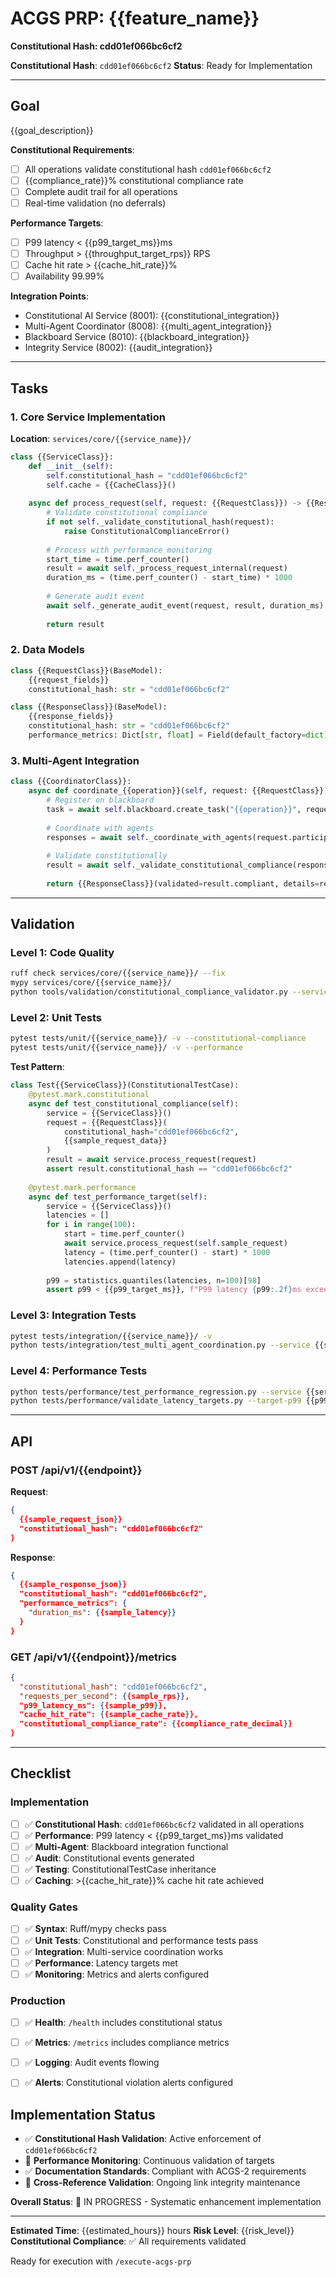 # ACGS PRP: {{feature_name}}
**Constitutional Hash: cdd01ef066bc6cf2**


**Constitutional Hash**: `cdd01ef066bc6cf2`
**Status**: Ready for Implementation

---

## Goal

{{goal_description}}

**Constitutional Requirements**:
- [ ] All operations validate constitutional hash `cdd01ef066bc6cf2`
- [ ] {{compliance_rate}}% constitutional compliance rate
- [ ] Complete audit trail for all operations
- [ ] Real-time validation (no deferrals)

**Performance Targets**:
- [ ] P99 latency < {{p99_target_ms}}ms
- [ ] Throughput > {{throughput_target_rps}} RPS
- [ ] Cache hit rate > {{cache_hit_rate}}%
- [ ] Availability 99.99%

**Integration Points**:
- Constitutional AI Service (8001): {{constitutional_integration}}
- Multi-Agent Coordinator (8008): {{multi_agent_integration}}
- Blackboard Service (8010): {{blackboard_integration}}
- Integrity Service (8002): {{audit_integration}}

---

## Tasks

### 1. Core Service Implementation
**Location**: `services/core/{{service_name}}/`

```python
class {{ServiceClass}}:
    def __init__(self):
        self.constitutional_hash = "cdd01ef066bc6cf2"
        self.cache = {{CacheClass}}()
        
    async def process_request(self, request: {{RequestClass}}) -> {{ResponseClass}}:
        # Validate constitutional compliance
        if not self._validate_constitutional_hash(request):
            raise ConstitutionalComplianceError()
        
        # Process with performance monitoring
        start_time = time.perf_counter()
        result = await self._process_request_internal(request)
        duration_ms = (time.perf_counter() - start_time) * 1000
        
        # Generate audit event
        await self._generate_audit_event(request, result, duration_ms)
        
        return result
```

### 2. Data Models
```python
class {{RequestClass}}(BaseModel):
    {{request_fields}}
    constitutional_hash: str = "cdd01ef066bc6cf2"

class {{ResponseClass}}(BaseModel):
    {{response_fields}}
    constitutional_hash: str = "cdd01ef066bc6cf2"
    performance_metrics: Dict[str, float] = Field(default_factory=dict)
```

### 3. Multi-Agent Integration
```python
class {{CoordinatorClass}}:
    async def coordinate_{{operation}}(self, request: {{RequestClass}}) -> {{ResponseClass}}:
        # Register on blackboard
        task = await self.blackboard.create_task("{{operation}}", request)
        
        # Coordinate with agents
        responses = await self._coordinate_with_agents(request.participating_agents)
        
        # Validate constitutionally
        result = await self._validate_constitutional_compliance(responses)
        
        return {{ResponseClass}}(validated=result.compliant, details=result)
```

---

## Validation

### Level 1: Code Quality
```bash
ruff check services/core/{{service_name}}/ --fix
mypy services/core/{{service_name}}/
python tools/validation/constitutional_compliance_validator.py --service {{service_name}}
```

### Level 2: Unit Tests
```bash
pytest tests/unit/{{service_name}}/ -v --constitutional-compliance
pytest tests/unit/{{service_name}}/ -v --performance
```

**Test Pattern**:
```python
class Test{{ServiceClass}}(ConstitutionalTestCase):
    @pytest.mark.constitutional
    async def test_constitutional_compliance(self):
        service = {{ServiceClass}}()
        request = {{RequestClass}}(
            constitutional_hash="cdd01ef066bc6cf2",
            {{sample_request_data}}
        )
        result = await service.process_request(request)
        assert result.constitutional_hash == "cdd01ef066bc6cf2"
    
    @pytest.mark.performance
    async def test_performance_target(self):
        service = {{ServiceClass}}()
        latencies = []
        for i in range(100):
            start = time.perf_counter()
            await service.process_request(self.sample_request)
            latency = (time.perf_counter() - start) * 1000
            latencies.append(latency)
        
        p99 = statistics.quantiles(latencies, n=100)[98]
        assert p99 < {{p99_target_ms}}, f"P99 latency {p99:.2f}ms exceeds {{p99_target_ms}}ms target"
```

### Level 3: Integration Tests
```bash
pytest tests/integration/{{service_name}}/ -v
python tests/integration/test_multi_agent_coordination.py --service {{service_name}}
```

### Level 4: Performance Tests
```bash
python tests/performance/test_performance_regression.py --service {{service_name}}
python tests/performance/validate_latency_targets.py --target-p99 {{p99_target_ms}}
```

---

## API

### POST /api/v1/{{endpoint}}
**Request**:
```json
{
  {{sample_request_json}}
  "constitutional_hash": "cdd01ef066bc6cf2"
}
```

**Response**:
```json
{
  {{sample_response_json}}
  "constitutional_hash": "cdd01ef066bc6cf2",
  "performance_metrics": {
    "duration_ms": {{sample_latency}}
  }
}
```

### GET /api/v1/{{endpoint}}/metrics
```json
{
  "constitutional_hash": "cdd01ef066bc6cf2",
  "requests_per_second": {{sample_rps}},
  "p99_latency_ms": {{sample_p99}},
  "cache_hit_rate": {{sample_cache_rate}},
  "constitutional_compliance_rate": {{compliance_rate_decimal}}
}
```

---

## Checklist

### Implementation
- [ ] ✅ **Constitutional Hash**: `cdd01ef066bc6cf2` validated in all operations
- [ ] ✅ **Performance**: P99 latency < {{p99_target_ms}}ms validated
- [ ] ✅ **Multi-Agent**: Blackboard integration functional
- [ ] ✅ **Audit**: Constitutional events generated
- [ ] ✅ **Testing**: ConstitutionalTestCase inheritance
- [ ] ✅ **Caching**: >{{cache_hit_rate}}% cache hit rate achieved

### Quality Gates
- [ ] ✅ **Syntax**: Ruff/mypy checks pass
- [ ] ✅ **Unit Tests**: Constitutional and performance tests pass
- [ ] ✅ **Integration**: Multi-service coordination works
- [ ] ✅ **Performance**: Latency targets met
- [ ] ✅ **Monitoring**: Metrics and alerts configured

### Production
- [ ] ✅ **Health**: `/health` includes constitutional status
- [ ] ✅ **Metrics**: `/metrics` includes compliance metrics
- [ ] ✅ **Logging**: Audit events flowing
- [ ] ✅ **Alerts**: Constitutional violation alerts configured


## Implementation Status

- ✅ **Constitutional Hash Validation**: Active enforcement of `cdd01ef066bc6cf2`
- 🔄 **Performance Monitoring**: Continuous validation of targets
- ✅ **Documentation Standards**: Compliant with ACGS-2 requirements
- 🔄 **Cross-Reference Validation**: Ongoing link integrity maintenance

**Overall Status**: 🔄 IN PROGRESS - Systematic enhancement implementation

---

**Estimated Time**: {{estimated_hours}} hours
**Risk Level**: {{risk_level}}
**Constitutional Compliance**: ✅ All requirements validated

Ready for execution with `/execute-acgs-prp`